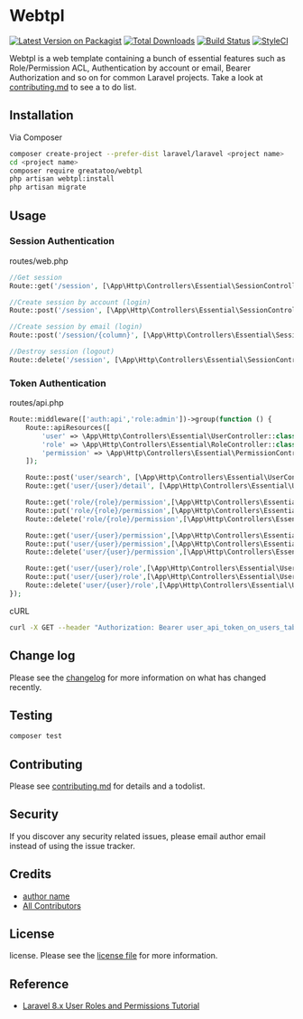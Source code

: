 # Webtpl

[![Latest Version on Packagist][ico-version]][link-packagist]
[![Total Downloads][ico-downloads]][link-downloads]
[![Build Status][ico-travis]][link-travis]
[![StyleCI][ico-styleci]][link-styleci]

Webtpl is a web template containing a bunch of essential features such as Role/Permission ACL, Authentication by account or email, Bearer Authorization and so on for common Laravel projects. Take a look at [contributing.md](contributing.md) to see a to do list.

## Installation

Via Composer

``` bash
composer create-project --prefer-dist laravel/laravel <project name>
cd <project name>
composer require greatatoo/webtpl
php artisan webtpl:install
php artisan migrate
```

## Usage

### Session Authentication

routes/web.php

```php
//Get session
Route::get('/session', [\App\Http\Controllers\Essential\SessionController::class, 'query']);

//Create session by account (login)
Route::post('/session', [\App\Http\Controllers\Essential\SessionController::class, 'create']);

//Create session by email (login)
Route::post('/session/{column}', [\App\Http\Controllers\Essential\SessionController::class, 'create']);

//Destroy session (logout)
Route::delete('/session', [\App\Http\Controllers\Essential\SessionController::class, 'destroy']);
```

### Token Authentication

routes/api.php

```php
Route::middleware(['auth:api','role:admin'])->group(function () {
    Route::apiResources([
        'user' => \App\Http\Controllers\Essential\UserController::class,
        'role' => \App\Http\Controllers\Essential\RoleController::class,
        'permission' => \App\Http\Controllers\Essential\PermissionController::class,
    ]);

    Route::post('user/search', [\App\Http\Controllers\Essential\UserController::class, 'search']);
    Route::get('user/{user}/detail', [\App\Http\Controllers\Essential\UserController::class, 'detail']);

    Route::get('role/{role}/permission',[\App\Http\Controllers\Essential\RolePermissionController::class,'show']);
    Route::put('role/{role}/permission',[\App\Http\Controllers\Essential\RolePermissionController::class,'update']);
    Route::delete('role/{role}/permission',[\App\Http\Controllers\Essential\RolePermissionController::class,'destroy']);

    Route::get('user/{user}/permission',[\App\Http\Controllers\Essential\UserPermissionController::class,'show']);
    Route::put('user/{user}/permission',[\App\Http\Controllers\Essential\UserPermissionController::class,'update']);
    Route::delete('user/{user}/permission',[\App\Http\Controllers\Essential\UserPermissionController::class,'destroy']);

    Route::get('user/{user}/role',[\App\Http\Controllers\Essential\UserRoleController::class,'show']);
    Route::put('user/{user}/role',[\App\Http\Controllers\Essential\UserRoleController::class,'update']);
    Route::delete('user/{user}/role',[\App\Http\Controllers\Essential\UserRoleController::class,'destroy']);
});
```

cURL

```bash
curl -X GET --header "Authorization: Bearer user_api_token_on_users_table"  http://localhost/api/role
```

## Change log

Please see the [changelog](changelog.md) for more information on what has changed recently.

## Testing

``` bash
composer test
```

## Contributing

Please see [contributing.md](contributing.md) for details and a todolist.

## Security

If you discover any security related issues, please email author email instead of using the issue tracker.

## Credits

- [author name][link-author]
- [All Contributors][link-contributors]

## License

license. Please see the [license file](license.md) for more information.

[ico-version]: https://img.shields.io/packagist/v/greatatoo/webtpl.svg?style=flat-square
[ico-downloads]: https://img.shields.io/packagist/dt/greatatoo/webtpl.svg?style=flat-square
[ico-travis]: https://img.shields.io/travis/greatatoo/webtpl/master.svg?style=flat-square
[ico-styleci]: https://styleci.io/repos/12345678/shield

[link-packagist]: https://packagist.org/packages/greatatoo/webtpl
[link-downloads]: https://packagist.org/packages/greatatoo/webtpl
[link-travis]: https://travis-ci.org/greatatoo/webtpl
[link-styleci]: https://styleci.io/repos/12345678
[link-author]: https://github.com/greatatoo
[link-contributors]: ../../contributors

## Reference

- [Laravel 8.x User Roles and Permissions Tutorial](https://www.codechief.org/article/user-roles-and-permissions-tutorial-in-laravel-without-packages)
